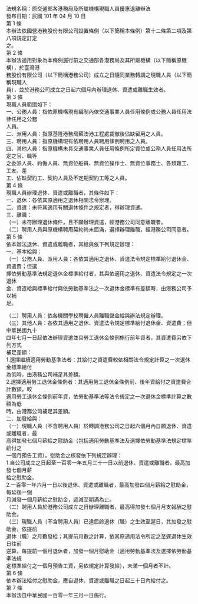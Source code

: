 法規名稱：原交通部各港務局及所屬機構現職人員優惠退離辦法  
發布日期：民國 101 年 04 月 10 日  
第 1 條  
本辦法依國營港務股份有限公司設置條例（以下簡稱本條例）第十二條第二項及第八項規定訂定  
之。  
第 2 條  
本辦法適用對象為本條例施行前之交通部各港務局及其所屬機構（以下簡稱原機構），於臺灣港  
務股份有限公司（以下簡稱港務公司）成立之日隨同業務轉調之現職人員（以下簡稱現職人  
員），並於港務公司成立之日起六個月內辦理退休、資遣或離職生效者。  
第 3 條  
現職人員範圍如下：  
一、公務人員：指依原機構現有編制內依交通事業人員任用條例或公務人員任用法律任用之公務  
人員。  
二、派用人員：指原基隆港務局蘇澳港工程處裁撤後佔缺留用之人員。  
三、聘用人員：指原機構現有依聘用人員聘用條例聘用之人員。  
四、其他人員：指原機構未具交通事業人員任用條例所定資位或公務人員任用法所定之官、職等  
之委派人員、約僱人員、無資位船員、無資位操作士、無資位事務士、各類雜工、工友、差  
工、佔缺契約工、契約人員及不定期契約工等之人員。  
第 4 條  
現職人員辦理退休、資遣或離職者，其條件如下：  
一、退休：各依其原適用之退休相關法令辦理。  
二、資遣：未符其適用有關退休條件之規定者，得辦理資遣。  
三、離職：  
（一）未符辦理退休條件，且不願辦理資遣，經港務公司同意離職者。  
（二）聘用人員與原機構聘用契約尚未屆滿，選擇辦理離職，經港務公司同意者。  
第 5 條  
依本辦法退休、資遣或離職者，其給與依下列規定辦理：  
一、基本給與：  
（一）公務人員、派用人員：各依其適用之退休、資遣法令規定標準給付退休金、資遣費；但選  
擇依勞動基準法規定退休金標準給付者，其與依適用之退休、資遣法令規定之一次退休  
金、資遣給與標準給付與依勞動基準法之一次退休金標準有差額時，由港務公司予以補  
足。  


（二）聘用人員：依各機關學校聘僱人員離職儲金給與辦法規定辦理。  
（三）其他人員：各依其適用之退休、資遣法令規定標準給付退休金、資遣費；但中華民國九十  
四年七月一日起依法辦理資遣並具勞工退休金條例施行前年資者，其資遣費另依下列方式  
補足差額：  
1.選擇繼續適用勞動基準法者：其給付之資遣費較依相關法令規定計算之一次退休金標準給付  
為低時，由港務公司補足其差額。  
2.選擇適用勞工退休金條例者：其適用勞工退休金條例前、後年資給付之資遣費合計數額，較  
適用勞工退休金條例前年資，依勞動基準法等法令規定之一次退休金標準計算之數額為低  
時，由港務公司補足其差額。  
二、加發給與：  
（一）現職人員（不含聘用人員）於轉調港務公司之日起六個月內自願退休、資遣或離職者，最  
高得加發七個月薪給之慰助金（包括適用勞動基準法及選擇依勞動基準法規定標準給付之  
一個月預告工資）。慰助金之核發依下列規定辦理：  
1.自公司成立之日起至一百零一年五月三十一日以前退休、資遣或離職者，最高加發七個月薪  
給之慰助金。  
2.一百零一年六月一日以後退休、資遣或離職者，最高加發四個月薪給之慰助金，每延後一個  
月減發一個月薪給之慰助金，遞減至期滿為止。  
（二）聘用人員於港務公司成立之日辦理離職者，最高得加發七個月月支報酬之慰助金。  
（三）現職人員（不含聘用人員）已達屆齡退休（職）之生效至遲日，其加發之慰助金，依提前  
退休（職）之月數發給；其提前月數之計算，依其原適用法令所定之至遲退休生效日往前  
逆算，每提前一個月退休者，加發一個月慰助金（適用勞動基準法及選擇依勞動基準法規  
定標準給付之一個月預告工資，另依規定計算發給），未滿一個月者不計。  
第 6 條  
依本辦法給付之慰助金，應自退休、資遣或離職之日起三十日內給付之。  
第 7 條  
本辦法自中華民國一百零一年三月一日施行。  


